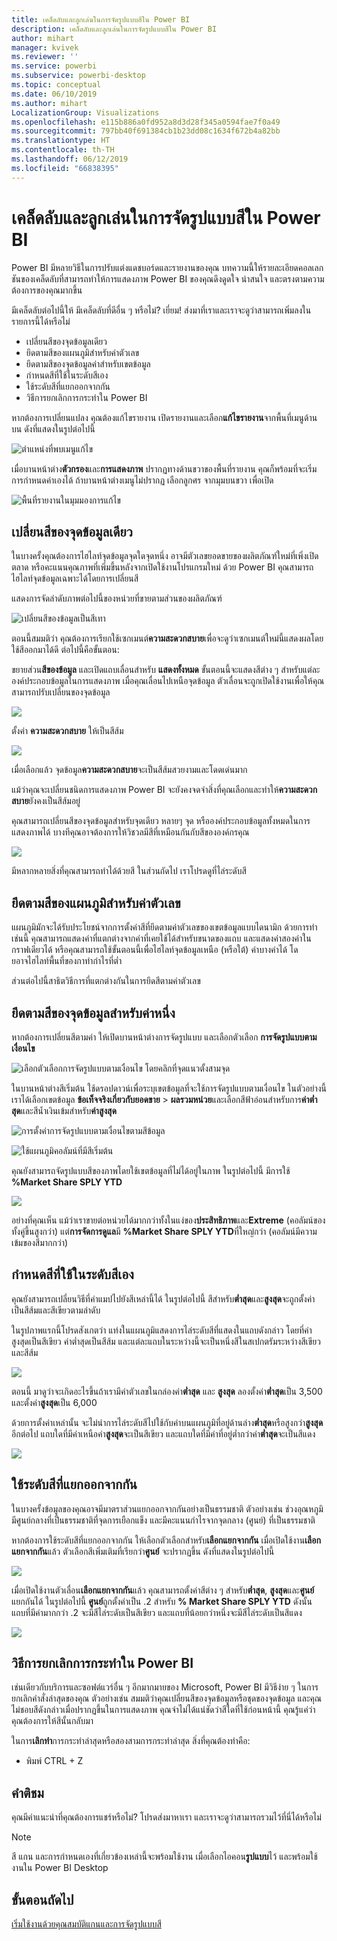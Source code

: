 ```yaml
---
title: เคล็ดลับและลูกเล่นในการจัดรูปแบบสีใน Power BI
description: เคล็ดลับและลูกเล่นในการจัดรูปแบบสีใน Power BI
author: mihart
manager: kvivek
ms.reviewer: ''
ms.service: powerbi
ms.subservice: powerbi-desktop
ms.topic: conceptual
ms.date: 06/10/2019
ms.author: mihart
LocalizationGroup: Visualizations
ms.openlocfilehash: e115b886a0fd952a8d3d28f345a0594fae7f0a49
ms.sourcegitcommit: 797bb40f691384cb1b23dd08c1634f672b4a82bb
ms.translationtype: HT
ms.contentlocale: th-TH
ms.lasthandoff: 06/12/2019
ms.locfileid: "66838395"
---
```

# <a name="tips-and-tricks-for-color-formatting-in-power-bi"></a>เคล็ดลับและลูกเล่นในการจัดรูปแบบสีใน Power BI
Power BI มีหลายวิธีในการปรับแต่งแดชบอร์ดและรายงานของคุณ บทความนี้ให้รายละเอียดคอลเลกชันของเคล็ดลับที่สามารถทำให้การแสดงภาพ Power BI ของคุณดึงดูดใจ น่าสนใจ และตรงตามความต้องการของคุณมากขึ้น

มีเคล็ดลับต่อไปนี้ให้ มีเคล็ดลับที่ดีอื่น ๆ หรือไม่? เยี่ยม! ส่งมาที่เราและเราจะดูว่าสามารถเพิ่มลงในรายการนี้ได้หรือไม่

* เปลี่ยนสีของจุดข้อมูลเดียว
* ยึดตามสีของแผนภูมิสำหรับค่าตัวเลข
* ยึดตามสีของจุดข้อมูลค่าสำหรับเขตข้อมูล
* กำหนดสีที่ใช้ในระดับสีเอง
* ใช้ระดับสีที่แยกออกจากกัน
* วิธีการยกเลิกการกระทำใน Power BI

หากต้องการเปลี่ยนแปลง คุณต้องแก้ไขรายงาน เปิดรายงานและเลือก**แก้ไขรายงาน**จากพื้นที่เมนูด้านบน ดังที่แสดงในรูปต่อไปนี้

![ตำแหน่งที่พบเมนูแก้ไข](media/service-tips-and-tricks-for-color-formatting/power-bi-edit-report.png)

เมื่อบานหน้าต่าง**ตัวกรอง**และ**การแสดงภาพ** ปรากฏทางด้านขวาของพื้นที่รายงาน คุณก็พร้อมที่จะเริ่มการกำหนดค่าเองได้ ถ้าบานหน้าต่างเมนูไม่ปรากฏ เลือกลูกศร จากมุมบนขวา เพื่อเปิด

![พื้นที่รายงานในมุมมองการแก้ไข](media/service-tips-and-tricks-for-color-formatting/power-bi-edit.png)

## <a name="change-the-color-of-a-single-data-point"></a>เปลี่ยนสีของจุดข้อมูลเดียว
ในบางครั้งคุณต้องการไฮไลท์จุดข้อมูลจุดใดจุดหนึ่ง อาจมีตัวเลขยอดขายของผลิตภัณฑ์ใหม่ที่เพิ่งเปิดตลาด หรือคะแนนคุณภาพที่เพิ่มขึ้นหลังจากเปิดใช้งานโปรแกรมใหม่ ด้วย Power BI คุณสามารถไฮไลท์จุดข้อมูลเฉพาะได้โดยการเปลี่ยนสี

แสดงการจัดลำดับภาพต่อไปนี้ของหน่วยที่ขายตามส่วนของผลิตภัณฑ์ 

![เปลี่ยนสีของข้อมูลเป็นสีเทา](media/service-tips-and-tricks-for-color-formatting/power-bi-data.png)

ตอนนี้สมมติว่า คุณต้องการเรียกใช้เซกเมนต์**ความสะดวกสบาย**เพื่อจะดูว่าเซกเมนต์ใหม่นี้แสดงผลโดยใช้สีออกมาได้ดี ต่อไปนี้คือขั้นตอน:

ขยายส่วน**สีของข้อมูล** และเปิดแถบเลื่อนสำหรับ **แสดงทั้งหมด** ขั้นตอนนี้จะแสดงสีต่าง ๆ สำหรับแต่ละองค์ประกอบข้อมูลในการแสดงภาพ เมื่อคุณเลื่อนไปเหนือจุดข้อมูล ตัวเลื่อนจะถูกเปิดใช้งานเพื่อให้คุณสามารถปรับเปลี่ยนของจุดข้อมูล

![](media/service-tips-and-tricks-for-color-formatting/power-bi-show.png)

ตั้งค่า **ความสะดวกสบาย** ให้เป็นสีส้ม 

![](media/service-tips-and-tricks-for-color-formatting/power-bi-one-color.png)

เมื่อเลือกแล้ว จุดข้อมูล**ความสะดวกสบาย**จะเป็นสีส้มสวยงามและโดดเด่นมาก

แม้ว่าคุณจะเปลี่ยนชนิดการแสดงภาพ Power BI จะยังคงจดจำสิ่งที่คุณเลือกและทำให้**ความสะดวกสบาย**ยังคงเป็นสีส้มอยู่

คุณสามารถเปลี่ยนสีของจุดข้อมูลสำหรับจุดเดียว หลายๆ จุด หรือองค์ประกอบข้อมูลทั้งหมดในการแสดงภาพได้ บางทีคุณอาจต้องการให้วิชวลมีสีที่เหมือนกันกับสีขององค์กรคุณ 

![](media/service-tips-and-tricks-for-color-formatting/power-bi-corporate.png)

มีหลากหลายสิ่งที่คุณสามารถทำได้ด้วยสี ในส่วนถัดไป เราโปรดดูที่ไล่ระดับสี

## <a name="base-the-colors-of-a-chart-on-a-numeric-value"></a>ยึดตามสีของแผนภูมิสำหรับค่าตัวเลข
แผนภูมิมักจะได้รับประโยชน์จากการตั้งค่าสีที่ยึดตามค่าตัวเลขของเขตข้อมูลแบบไดนามิก ด้วยการทำเช่นนี้ คุณสามารถแสดงค่าที่แตกต่างจากค่าที่เคยใช้ได้สำหรับขนาดของแถบ และแสดงค่าสองค่าในกราฟเดียวได้ หรือคุณสามารถใช้ขั้นตอนนี้เพื่อไฮไลท์จุดข้อมูลเหนือ (หรือใต้) ค่าบางค่าได้ โดยอาจไฮไลท์พื้นที่ของกาทำกำไรที่ต่ำ

ส่วนต่อไปนี้สาธิตวิธีการที่แตกต่างกันในการยึดสีตามค่าตัวเลข

## <a name="base-the-color-of-data-points-on-a-value"></a>ยึดตามสีของจุดข้อมูลสำหรับค่าหนึ่ง
หากต้องการเปลี่ยนสีตามค่า ให้เปิดบานหน้าต่างการจัดรูปแบบ และเลือกตัวเลือก **การจัดรูปแบบตามเงื่อนไข**  

![เลือกตัวเลือกการจัดรูปแบบตามเงื่อนไข โดยคลิกที่จุดแนวตั้งสามจุด](media/service-tips-and-tricks-for-color-formatting/power-bi-conditional-formatting.png)

ในบานหน้าต่างสีเริ่มต้น ใช้ดรอปดาวน์เพื่อระบุเขตข้อมูลที่จะใช้การจัดรูปแบบตามเงื่อนไข ในตัวอย่างนี้ เราได้เลือกเขตข้อมูล **ข้อเท็จจริงเกี่ยวกับยอดขาย** > **ผลรวมหน่วย**และเลือกสีฟ้าอ่อนสำหรับการ**ค่าต่ำสุด**และสีน้ำเงินเข้มสำหรับ**ค่าสูงสุด** 

![การตั้งค่าการจัดรูปแบบตามเงื่อนไขตามสีข้อมูล](media/service-tips-and-tricks-for-color-formatting/power-bi-conditional-formatting2-new.png)

![ใช้แผนภูมิคอลัมน์ที่มีสีเริ่มต้น](media/service-tips-and-tricks-for-color-formatting/power-bi-default-colors.png)

คุณยังสามารถจัดรูปแบบสีของภาพโดยใช้เขตข้อมูลที่ไม่ได้อยู่ในภาพ ในรูปต่อไปนี้ มีการใช้ **%Market Share SPLY YTD** 

![](media/service-tips-and-tricks-for-color-formatting/power-bi-conditional-colors.png)


อย่างที่คุณเห็น แม้ว่าเราขายต่อหน่วยได้มากกว่าทั้งในแง่ของ**ประสิทธิภาพ**และ**Extreme** (คอลัมน์ของทั้งคู่ขึ้นสูงกว่า) แต่**การจัดการดูแล**มี **%Market Share SPLY YTD**ที่ใหญ่กว่า (คอลัมน์มีความเข้มของสีมากกว่า)

## <a name="customize-the-colors-used-in-the-color-scale"></a>กำหนดสีที่ใช้ในระดับสีเอง
คุณยังสามารถเปลี่ยนวิธีที่ค่าแมปไปยังสีเหล่านี้ได้ ในรูปต่อไปนี้ สีสำหรับ**ต่ำสุด**และ**สูงสุด**จะถูกตั้งค่าเป็นสีส้มและสีเขียวตามลำดับ

ในรูปภาพแรกนี้โปรดสังเกตว่า แท่งในแผนภูมิแสดงการไล่ระดับสีที่แสดงในแถบดังกล่าว โดยที่ค่าสูงสุดเป็นสีเขียว ค่าต่ำสุดเป็นสีส้ม และแต่ละแถบในระหว่างนี้จะเป็นหนึ่งสีในสเปกตรัมระหว่างสีเขียวและสีส้ม

![](media/service-tips-and-tricks-for-color-formatting/power-bi-conditional4.png)

ตอนนี้ มาดูว่าจะเกิดอะไรขึ้นถ้าเรามีค่าตัวเลขในกล่องค่า**ต่ำสุด** และ **สูงสุด** ลองตั้งค่า**ต่ำสุด**เป็น 3,500 และตั้งค่า**สูงสุด**เป็น 6,000

ด้วยการตั้งค่าเหล่านั้น จะไม่นำการไล่ระดับสีไปใช้กับค่าบนแผนภูมิที่อยู่ด้านล่าง**ต่ำสุด**หรือสูงกว่า**สูงสุด**อีกต่อไป แถบใดที่มีค่าเหนือค่า**สูงสุด**จะเป็นสีเขียว และแถบใดที่มีค่าที่อยู่ต่ำกว่าค่า**ต่ำสุด**จะเป็นสีแดง

![](media/service-tips-and-tricks-for-color-formatting/power-bi-conditional3.png)

## <a name="use-diverging-color-scales"></a>ใช้ระดับสีที่แยกออกจากกัน
ในบางครั้งข้อมูลของคุณอาจมีมาตราส่วนแยกออกจากกันอย่างเป็นธรรมชาติ ตัวอย่างเช่น ช่วงอุณหภูมิมีศูนย์กลางที่เป็นธรรมชาติที่จุดการเยือกแข็ง และมีคะแนนกำไรจากจุดกลาง (ศูนย์) ที่เป็นธรรมชาติ

หากต้องการใช้ระดับสีที่แยกออกจากกัน ให้เลือกตัวเลือกสำหรับ**เลือกแยกจากกัน** เมื่อเปิดใช้งาน**เลือกแยกจากกัน**แล้ว ตัวเลือกสีเพิ่มเติมที่เรียกว่า**ศูนย์** จะปรากฏขึ้น ดังที่แสดงในรูปต่อไปนี้

![](media/service-tips-and-tricks-for-color-formatting/power-bi-diverging2.png)

เมื่อเปิดใช้งานตัวเลื่อน**เลือกแยกจากกัน**แล้ว คุณสามารถตั้งค่าสีต่าง ๆ สำหรับ**ต่ำสุด**, **สูงสุด**และ**ศูนย์**แยกกันได้ ในรูปต่อไปนี้ **ศูนย์**ถูกตั้งค่าเป็น .2 สำหรับ **% Market Share SPLY YTD** ดังนั้น แถบที่มีค่ามากกว่า .2 จะมีสีไล่ระดับเป็นสีเขียว และแถบที่น้อยกว่าหนึ่งจะมีสีไล่ระดับเป็นสีแดง

![](media/service-tips-and-tricks-for-color-formatting/power-bi-diverging.png)

## <a name="how-to-undo-in-power-bi"></a>วิธีการยกเลิกการกระทำใน Power BI
เช่นเดียวกับบริการและซอฟต์แวร์อื่น ๆ อีกมากมายของ Microsoft, Power BI มีวิธีง่าย ๆ ในการยกเลิกคำสั่งล่าสุดของคุณ ตัวอย่างเช่น สมมติว่าคุณเปลี่ยนสีของจุดข้อมูลหรือชุดของจุดข้อมูล และคุณไม่ชอบสีดังกล่าวเมื่อปรากฏขึ้นในการแสดงภาพ คุณจำไม่ได้แน่ชัดว่าสีใดที่ใช้ก่อนหน้านี้ คุณรู้แค่ว่าคุณต้องการให้สีนั้นกลับมา

ในการ**เลิกทำ**การกระทำล่าสุดหรือสองสามการกระทำล่าสุด สิ่งที่คุณต้องทำคือ:

- พิมพ์ CTRL + Z

## <a name="feedback"></a>คำติชม
คุณมีคำแนะนำที่คุณต้องการแชร์หรือไม่? โปรดส่งมาหาเรา และเราจะดูว่าสามารถรวมไว้ที่นี่ได้หรือไม่

>[!NOTE]
>สี แกน และการกำหนดเองที่เกี่ยวข้องเหล่านี้จะพร้อมใช้งาน เมื่อเลือกไอคอน**รูปแบบ**ไว้ และพร้อมใช้งานใน Power BI Desktop

## <a name="next-steps"></a>ขั้นตอนถัดไป
[เริ่มใช้งานด้วยคุณสมบัติแกนและการจัดรูปแบบสี](service-getting-started-with-color-formatting-and-axis-properties.md)

